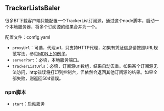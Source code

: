 ## TrackerListsBaler

很多BT下载客户端只能配置一个TrackerList订阅源，通过这个node脚本，启动一个本地服务器，将多个订阅源的结果合并为一个。

配置文件：config.yaml

* `proxyUrl`：可选，代理url，只支持HTTP代理，如果有凭证信息请按照URL规范写法，参见[MDN上的例子](https://developer.mozilla.org/zh-CN/docs/Web/API/URL/username)。
* `serverPort`：必填，本地服务端口。
* `trackerListUrls`：必填，订阅源url数组，结果自动去重。如果某个订阅源无法访问，http错误将打印到控制台，但依然会返回其他订阅源的结果。如果全部失败，则返回504错误。

### npm脚本

* `start`：启动服务
